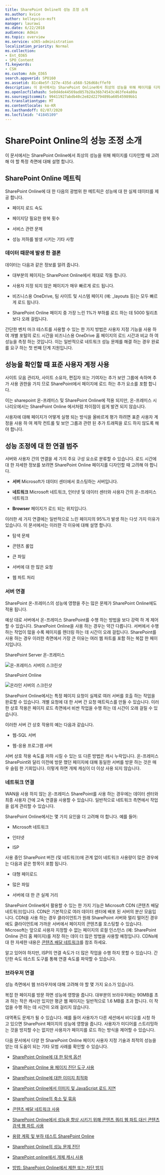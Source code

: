 ```yaml
---
title: SharePoint Online의 성능 조정 소개
ms.author: kvice
author: kelleyvice-msft
manager: laurawi
ms.date: 6/22/2018
audience: Admin
ms.topic: overview
ms.service: o365-administration
localization_priority: Normal
ms.collection:
- Ent_O365
- SPO_Content
f1.keywords:
- CSH
ms.custom: Adm_O365
search.appverid: SPO160
ms.assetid: 81c4be5f-327e-435d-a568-526d68cffef0
description: 이 문서에서는 SharePoint Online에서 최상의 성능을 위해 페이지를 디자인할 때 고려해 야 할 특정 측면에 대해 설명 합니다.
ms.openlocfilehash: 5e0d4de44569ad857b28a36b74543c463fe4a80a
ms.sourcegitcommit: 99411927abdb40c2e82d2279489ba60545989bb1
ms.translationtype: MT
ms.contentlocale: ko-KR
ms.lasthandoff: 02/07/2020
ms.locfileid: "41845109"
---
```

# <a name="introduction-to-performance-tuning-for-sharepoint-online"></a>SharePoint Online의 성능 조정 소개

이 문서에서는 SharePoint Online에서 최상의 성능을 위해 페이지를 디자인할 때 고려해 야 할 특정 측면에 대해 설명 합니다.
     
## <a name="sharepoint-online-metrics"></a>SharePoint Online 메트릭

SharePoint Online에 대 한 다음의 광범위 한 메트릭은 성능에 대 한 실제 데이터를 제공 합니다.
  
- 페이지 로드 속도
    
- 페이지당 필요한 왕복 횟수
    
- 서비스 관련 문제
    
- 성능 저하를 발생 시키는 기타 사항
    
### <a name="conclusions-reached-because-of-the-data"></a>데이터 때문에 발생 한 결론

데이터는 다음과 같은 정보를 알려 줍니다.
  
- 대부분의 페이지는 SharePoint Online에서 제대로 작동 합니다.
    
- 사용자 지정 되지 않은 페이지가 매우 빠르게 로드 됩니다.
    
- 비즈니스용 OneDrive, 팀 사이트 및 시스템 페이지 (예: _layouts 등)는 모두 빠르게 로드 됩니다.
    
- SharePoint Online 페이지 중 가장 느린 1%가 부하를 로드 하는 데 5000 밀리초 보다 오래 걸립니다.
    
간단한 벤치 마크 테스트를 사용할 수 있는 한 가지 방법은 사용자 지정 기능을 사용 하 여 개별 포털의 로드 시간을 비즈니스용 OneDrive 홈 페이지의 로드 시간과 비교 하 여 성능을 측정 하는 것입니다. 이는 일반적으로 네트워크 성능 문제를 해결 하는 경우 완료를 요구 하는 첫 번째 단계 지원입니다.
  
## <a name="use-a-standard-user-account-when-checking-performance"></a>성능을 확인할 때 표준 사용자 계정 사용

사이트 모음 관리자, 사이트 소유자, 편집자 또는 기여자는 추가 보안 그룹에 속하며 추가 사용 권한을 가지 므로 SharePoint에서 페이지에 로드 하는 추가 요소를 포함 합니다.
  
이는 sharepoint 온-프레미스 및 SharePoint Online에 적용 되지만, 온-프레미스 시나리오에서는 SharePoint Online 에서처럼 차이점이 쉽게 발견 되지 않습니다.
  
사용자에 대해 페이지가 어떻게 실행 되는 방식을 올바르게 평가 하려면 표준 사용자 계정을 사용 하 여 제작 컨트롤 및 보안 그룹과 관련 된 추가 트래픽을 로드 하지 않도록 해야 합니다.
  
## <a name="connection-categories-for-performance-tuning"></a>성능 조정에 대 한 연결 범주

서버와 사용자 간의 연결을 세 가지 주요 구성 요소로 분류할 수 있습니다. 로드 시간에 대 한 자세한 정보를 보려면 SharePoint Online 페이지를 디자인할 때 고려해 야 합니다.
  
- **서버** Microsoft가 데이터 센터에서 호스팅하는 서버입니다.
    
- **네트워크** Microsoft 네트워크, 인터넷 및 데이터 센터와 사용자 간의 온-프레미스 네트워크
    
- **Browser** 페이지가 로드 되는 위치입니다.
    
이러한 세 가지 연결에는 일반적으로 느린 페이지의 95%가 발생 하는 다섯 가지 이유가 있습니다. 이 문서에서는 이러한 각 이유에 대해 설명 합니다.
  
- 탐색 문제
    
- 콘텐츠 롤업
    
- 큰 파일
    
- 서버에 대 한 많은 요청
    
- 웹 파트 처리
    
### <a name="server-connection"></a>서버 연결

SharePoint 온-프레미스의 성능에 영향을 주는 많은 문제가 SharePoint Online에도 적용 됩니다.
  
예상 대로 서버에서 온-프레미스 SharePoint를 수행 하는 방법을 보다 강력 하 게 제어할 수 있습니다. SharePoint Online을 사용 하는 경우는 약간 다릅니다. 서버에서 수행 하는 작업이 많을 수록 페이지를 렌더링 하는 데 시간이 오래 걸립니다. SharePoint를 사용 하는 경우 이러한 측면에서 가장 큰 이유는 여러 웹 파트를 포함 하는 복잡 한 페이지입니다.
  
SharePoint Server 온-프레미스
  
![온-프레미스 서버의 스크린샷](media/a8e9b646-cdff-4131-976a-b5f891da44ac.png)
  
SharePoint Online
  
![온라인 서버의 스크린샷](media/46b27ded-d8a4-4287-b3e0-2603a764b8f8.png)
  
SharePoint Online에서는 특정 페이지 요청이 실제로 여러 서버를 호출 하는 작업을 완료할 수 있습니다. 개별 요청에 대 한 서버 간 요청 매트릭스를 만들 수 있습니다. 이러한 상호 작용은 페이지 로드 측면에서 비싼 작업을 수행 하는 데 시간이 오래 걸릴 수 있습니다.
  
이러한 서버 간 상호 작용의 예는 다음과 같습니다.
  
- 웹-SQL 서버
    
- 웹-응용 프로그램 서버
    
서버 상호 작용 속도를 저하 시킬 수 있는 또 다른 방법은 캐시 누락입니다. 온-프레미스 SharePoint와 달리 이전에 방문 했던 페이지에 대해 동일한 서버를 방문 하는 것은 매우 슬림 한 기회입니다. 이렇게 하면 개체 캐싱이 더 이상 사용 되지 않습니다.
  
### <a name="network-connection"></a>네트워크 연결

WAN을 사용 하지 않는 온-프레미스 SharePoint를 사용 하는 경우에는 데이터 센터와 최종 사용자 간에 고속 연결을 사용할 수 있습니다. 일반적으로 네트워크 측면에서 작업을 쉽게 관리할 수 있습니다.
  
SharePoint Online에서는 몇 가지 요인을 더 고려해 야 합니다. 예를 들어:
  
- Microsoft 네트워크
    
- 인터넷
    
- ISP
    
사용 중인 SharePoint 버전 (및 네트워크)에 관계 없이 네트워크 사용량이 많은 경우에는 다음과 같은 항목이 포함 됩니다.
  
- 대형 페이로드
    
- 많은 파일
    
- 서버에 대 한 큰 실제 거리
    
SharePoint Online에서 활용할 수 있는 한 가지 기능은 Microsoft CDN (콘텐츠 배달 네트워크)입니다. CDN은 기본적으로 여러 데이터 센터에 배포 된 서버의 분산 모음입니다. CDN을 사용 하는 경우 클라이언트가 원래 SharePoint 서버와 멀리 떨어진 경우에도 클라이언트에 가까운 서버에서 페이지의 콘텐츠를 호스팅할 수 있습니다. Microsoft는 앞으로 사용자 지정할 수 없는 페이지의 로컬 인스턴스 (예: SharePoint Online 관리 홈 페이지)를 저장 하는 데이 더 많은 방법을 사용할 예정입니다. CDNs에 대 한 자세한 내용은 [콘텐츠 배달 네트워크](https://docs.microsoft.com/office365/enterprise/content-delivery-networks)를 참조 하세요.
  
알고 있어야 하지만, ISP의 연결 속도가 더 많은 작업을 수행 하지 못할 수 있습니다. 간단한 속도 테스트 도구를 통해 연결 속도를 파악할 수 있습니다.
  
### <a name="browser-connection"></a>브라우저 연결

성능 측면에서 웹 브라우저에 대해 고려해 야 할 몇 가지 요소가 있습니다.
  
복잡 한 페이지를 방문 하면 성능에 영향을 줍니다. 대부분의 브라우저에는 90MB를 초과 하는 작은 캐시만 있지만 평균 웹 페이지는 일반적으로 1.6 MB를 초과 합니다. 이 작업을 수행 하는 데 시간이 오래 걸리지 않습니다.
  
대역폭도 문제가 될 수 있습니다. 예를 들어 사용자가 다른 세션에서 비디오를 시청 하 고 있으면 SharePoint 페이지의 성능에 영향을 줍니다. 사용자가 미디어를 스트리밍하는 것을 방지할 수는 없지만 사용자가 페이지를 로드 하는 방식을 제어할 수 있습니다.
  
다음 문서에서 다양 한 SharePoint Online 페이지 사용자 지정 기술과 최적의 성능을 얻는 데 도움이 되는 기타 모범 사례를 확인할 수 있습니다.
  
- [SharePoint Online에 대 한 탐색 옵션](navigation-options-for-sharepoint-online.md)
    
- [SharePoint Online 용 페이지 진단 도구 사용](page-diagnostics-for-spo.md)
    
- [SharePoint Online에 대한 이미지 최적화](image-optimization-for-sharepoint-online.md)
    
- [SharePoint Online에서 이미지 및 JavaScript 로드 지연](delay-loading-images-and-javascript-in-sharepoint-online.md)
    
- [SharePoint Online의 축소 및 묶음](minification-and-bundling-in-sharepoint-online.md)
    
- [콘텐츠 배달 네트워크 사용](using-content-delivery-networks-with-sharepoint-online.md)
    
- [SharePoint Online에서 성능을 향상 시키기 위해 콘텐츠 쿼리 웹 파트 대신 콘텐츠 검색 웹 파트 사용](using-content-search-web-part-instead-of-content-query-web-part-to-improve-perfo.md)
    
- [용량 계획 및 부하 테스트 SharePoint Online](capacity-planning-and-load-testing-sharepoint-online.md)
    
- [SharePoint Online의 성능 문제 진단](diagnosing-performance-issues-with-sharepoint-online.md)
    
- [SharePoint online에서 개체 캐시 사용](using-the-object-cache-with-sharepoint-online.md)
    
- [방법: SharePoint Online에서 제한 또는 차단 방지](https://msdn.microsoft.com/library/office/dn889829.aspx)
    

